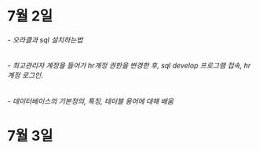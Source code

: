 ﻿# 7월 2일
######  - 오라클과 sql 설치하는법

######  - 최고관리자 계정을 들어가 hr계정 권한을 변경한 후, sql develop 프로그램 접속, hr 계정 로그인.

######  - 데이터베이스의 기본정의, 특징, 테이블 용어에 대해 배움


# 7월 3일
